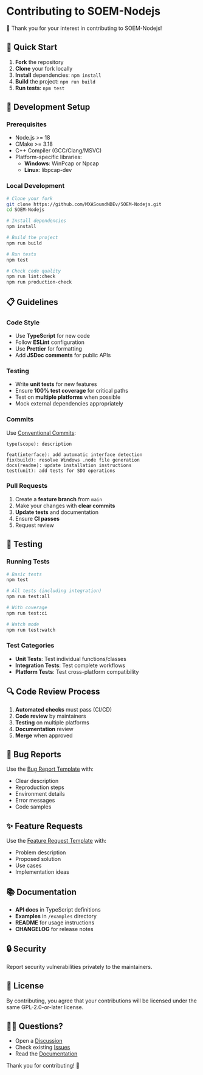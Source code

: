 # Contributing to SOEM-Nodejs

🎉 Thank you for your interest in contributing to SOEM-Nodejs! 

## 🚀 Quick Start

1. **Fork** the repository
2. **Clone** your fork locally
3. **Install** dependencies: `npm install`
4. **Build** the project: `npm run build`
5. **Run tests**: `npm test`

## 🔧 Development Setup

### Prerequisites
- Node.js >= 18
- CMake >= 3.18
- C++ Compiler (GCC/Clang/MSVC)
- Platform-specific libraries:
  - **Windows**: WinPcap or Npcap
  - **Linux**: libpcap-dev

### Local Development
```bash
# Clone your fork
git clone https://github.com/MXASoundNDEv/SOEM-Nodejs.git
cd SOEM-Nodejs

# Install dependencies
npm install

# Build the project
npm run build

# Run tests
npm test

# Check code quality
npm run lint:check
npm run production-check
```

## 📋 Guidelines

### Code Style
- Use **TypeScript** for new code
- Follow **ESLint** configuration
- Use **Prettier** for formatting
- Add **JSDoc comments** for public APIs

### Testing
- Write **unit tests** for new features
- Ensure **100% test coverage** for critical paths
- Test on **multiple platforms** when possible
- Mock external dependencies appropriately

### Commits
Use [Conventional Commits](https://conventionalcommits.org/):
```
type(scope): description

feat(interface): add automatic interface detection
fix(build): resolve Windows .node file generation
docs(readme): update installation instructions
test(unit): add tests for SDO operations
```

### Pull Requests
1. Create a **feature branch** from `main`
2. Make your changes with **clear commits**
3. **Update tests** and documentation
4. Ensure **CI passes**
5. Request review

## 🧪 Testing

### Running Tests
```bash
# Basic tests
npm test

# All tests (including integration)
npm run test:all

# With coverage
npm run test:ci

# Watch mode
npm run test:watch
```

### Test Categories
- **Unit Tests**: Test individual functions/classes
- **Integration Tests**: Test complete workflows
- **Platform Tests**: Test cross-platform compatibility

## 🔍 Code Review Process

1. **Automated checks** must pass (CI/CD)
2. **Code review** by maintainers
3. **Testing** on multiple platforms
4. **Documentation** review
5. **Merge** when approved

## 🐛 Bug Reports

Use the [Bug Report Template](.github/ISSUE_TEMPLATE/bug_report.md) with:
- Clear description
- Reproduction steps
- Environment details
- Error messages
- Code samples

## ✨ Feature Requests

Use the [Feature Request Template](.github/ISSUE_TEMPLATE/feature_request.md) with:
- Problem description
- Proposed solution
- Use cases
- Implementation ideas

## 📚 Documentation

- **API docs** in TypeScript definitions
- **Examples** in `/examples` directory
- **README** for usage instructions
- **CHANGELOG** for release notes

## 🔒 Security

Report security vulnerabilities privately to the maintainers.

## 📄 License

By contributing, you agree that your contributions will be licensed under the same GPL-2.0-or-later license.

## 🙋‍♂️ Questions?

- Open a [Discussion](https://github.com/MXASoundNDEv/SOEM-Nodejs/discussions)
- Check existing [Issues](https://github.com/MXASoundNDEv/SOEM-Nodejs/issues)
- Read the [Documentation](README.md)

Thank you for contributing! 🎉
